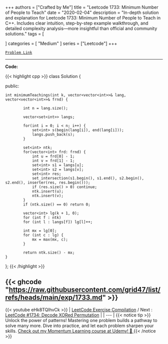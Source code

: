 
+++
authors = ["Crafted by Me"]
title = "Leetcode 1733: Minimum Number of People to Teach"
date = "2020-02-04"
description = "In-depth solution and explanation for Leetcode 1733: Minimum Number of People to Teach in C++. Includes clear intuition, step-by-step example walkthrough, and detailed complexity analysis—more insightful than official and community solutions."
tags = [
    
]
categories = [
    "Medium"
]
series = ["Leetcode"]
+++



[`Problem Link`](https://leetcode.com/problems/minimum-number-of-people-to-teach/description/)

---

**Code:**

{{< highlight cpp >}}
class Solution {

public:

    int minimumTeachings(int k, vector<vector<int>>& lang, vector<vector<int>>& frnd) {
        
			int n = lang.size();

			vector<set<int>> langs;

			for(int i = 0; i < n; i++) {
				set<int> s(begin(lang[i]), end(lang[i]));
				langs.push_back(s);
			}

			set<int> ntk;
			for(vector<int> frd: frnd) {
				int u = frd[0] - 1;
				int v = frd[1] - 1;
				set<int> s1 = langs[u];
				set<int> s2 = langs[v];				
				set<int> res;
				set_intersection(s1.begin(), s1.end(), s2.begin(), s2.end(), inserter(res, res.begin()));
				if (res.size() > 0) continue;
				ntk.insert(u);
				ntk.insert(v);
			}
            if (ntk.size() == 0) return 0;
        
            vector<int> lg(k + 1, 0);
			for (int f : ntk)
            for (int l : langs[f]) lg[l]++;
        
            int mx = lg[0];
            for (int c : lg) {
                mx = max(mx, c);
            }
        
			return ntk.size() - mx;
    }

};
{{< /highlight >}}

{{< ghcode "https://raw.githubusercontent.com/grid47/list/refs/heads/main/exp/1733.md" >}}
---
{{< youtube eHk8TQIhvCk >}}
| [LeetCode Exercise Compilation](https://grid47.xyz/leetcode/) / Next : [LeetCode #1734: Decode XORed Permutation](https://grid47.xyz/posts/leetcode_1734) |
| --- |
{{< notice tip >}}
Unlock the power of patterns! Mastering one problem builds a pathway to solve many more. Dive into practice, and let each problem sharpen your skills. [Check out my Momentum Learning course at Udemy! 🚀 ](https://www.udemy.com/course/algorithms-and-data-structures-in-cpp/)
{{< /notice >}}

